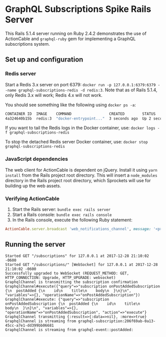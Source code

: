 # GraphQL Subscriptions Spike Rails Server

This Rails 5.1.4 server running on Ruby 2.4.2 demonstrates the use of ActionCable 
and `graphql-ruby` gem for implementing a GraphQL subscriptions system.

## Set up and configuration

### Redis server

Start a Redis 3.x server on port 6379: 
`docker run -p 127.0.0.1:6379:6379 --name graphql-subscriptions-redis -d redis:3`. Note that as of 
Rails 5.1.4, only Redis 3.x will work; Redis 4.x will not work.

You should see something like the following using `docker ps -a`:

```bash
CONTAINER ID  IMAGE    COMMAND                 CREATED        STATUS        PORTS                     NAMES
4a324640b15b  redis:3  "docker-entrypoint..."  3 seconds ago  Up 2 seconds  127.0.0.1:6379->6379/tcp  graphql-subscriptions-redis
```

If you want to tail the Redis logs in the Docker container, use: `docker logs -f graphql-subscriptions-redis`

To stop the detached Redis server Docker container, use: `docker stop graphql-subscriptions-redis` 


### JavaScript dependencies

The web client for ActionCable is dependent on jQuery. Install it using `yarn install` from the Rails project root
directory. This will insert a `node_modules` directory in the Rails project root directory, which Sprockets will use
for building up the web assets.

### Verifying ActionCable

1. Start the Rails server: `bundle exec rails server`
1. Start a Rails console: `bundle exec rails console`
1. In the Rails console, execute the following Ruby statement: 

```ruby
ActionCable.server.broadcast 'web_notifications_channel', message: '<p>Hello Alyssa</p>'
```


## Running the server

```
Started GET "/subscriptions" for 127.0.0.1 at 2017-12-28 21:10:02 -0600
Started GET "/subscriptions/" [WebSocket] for 127.0.0.1 at 2017-12-28 21:10:02 -0600
Successfully upgraded to WebSocket (REQUEST_METHOD: GET, HTTP_CONNECTION: Upgrade, HTTP_UPGRADE: websocket)
GraphqlChannel is transmitting the subscription confirmation
GraphqlChannel#execute({"query"=>"subscription onPostAddedSubscription {\n  postAdded {\n    id\n    title\n    body\n  }\n}\n", "variables"=>{}, "operationName"=>"onPostAddedSubscription"})
GraphqlChannel#execute: {"query"=>"subscription onPostAddedSubscription {\n  postAdded {\n    id\n    title\n    body\n  }\n}\n", "variables"=>{}, "operationName"=>"onPostAddedSubscription", "action"=>"execute"}
GraphqlChannel transmitting {:result=>{:data=>nil}, :more=>true}
GraphqlChannel is streaming from graphql-subscription:206f69ab-0a13-45cc-a7e1-dd399bb06681
GraphqlChannel is streaming from graphql-event::postAdded:
```

